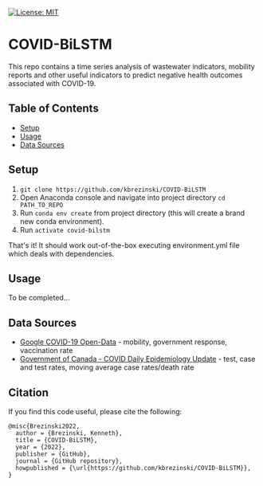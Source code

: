 [![License: MIT](https://img.shields.io:/github/license/kbrezinski/COVID-BiLSTM?logoColor=yellow)](https://github.com/kbrezinski/COVID-BiLSTM/blob/main/LICENSE)

# COVID-BiLSTM
This repo contains a time series analysis of wastewater indicators, mobility reports and other useful indicators to predict negative health outcomes associated with COVID-19.

## Table of Contents
* [Setup](#setup)
* [Usage](#usage)
* [Data Sources](#data-sources)

## Setup

1. `git clone https://github.com/kbrezinski/COVID-BiLSTM`
2. Open Anaconda console and navigate into project directory `cd PATH_TO_REPO`
3. Run `conda env create` from project directory (this will create a brand new conda environment).
4. Run `activate covid-bilstm`

That's it! It should work out-of-the-box executing environment.yml file which deals with dependencies.

## Usage

To be completed...

## Data Sources
* [Google COVID-19 Open-Data](https://github.com/GoogleCloudPlatform/covid-19-open-data) - mobility, government response, vaccination rate
* [Government of Canada - COVID Daily Epidemiology Update](https://health-infobase.canada.ca/covid-19/epidemiological-summary-covid-19-cases.html) - test, case and test rates, moving average case rates/death rate

## Citation

If you find this code useful, please cite the following:

```
@misc{Brezinski2022,
  author = {Brezinski, Kenneth},
  title = {COVID-BiLSTM},
  year = {2022},
  publisher = {GitHub},
  journal = {GitHub repository},
  howpublished = {\url{https://github.com/kbrezinski/COVID-BiLSTM}},
}
```
